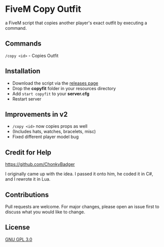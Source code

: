# FiveM Copy Outfit
a FiveM script that copies another player's exact outfit by executing a command.

## Commands
`/copy <id>` - Copies Outfit

## Installation
* Download the script via the [releases page](https://github.com/JellyJamm/copyfit/releases)
* Drop the **copyfit** folder in your resources directory
* Add `start copyfit` to your **server.cfg**
* Restart server

## Improvements in v2
- `/copy <id>` now copies props as well
- (Includes hats, watches, bracelets, misc)
- Fixed different player model bug

## Credit for Help
https://github.com/ChonkyBadger

I originally came up with the idea. I passed it onto him, he coded it in C#, and I rewrote it in Lua.

## Contributions
Pull requests are welcome. For major changes, please open an issue first to discuss what you would like to change.

## License
[GNU GPL 3.0](https://github.com/JellyJamm/copyfit/blob/main/LICENSE)
